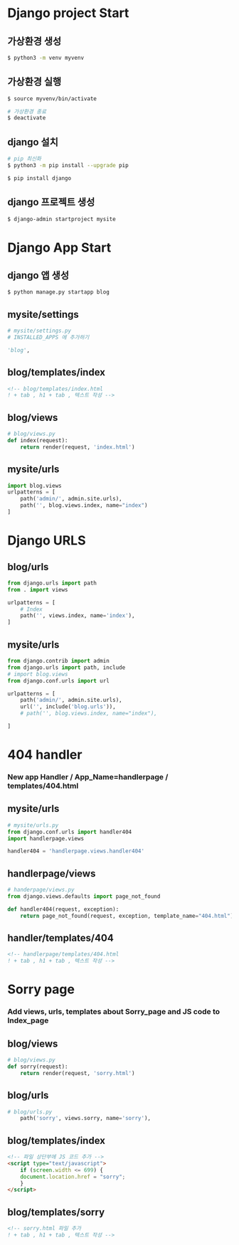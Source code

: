 
# Django project Start

## 가상환경 생성
``` bash
$ python3 -m venv myvenv
```

## 가상환경 실행
``` bash
$ source myvenv/bin/activate

# 가상환경 종료
$ deactivate
```

## django 설치
``` bash
# pip 최신화
$ python3 -m pip install --upgrade pip

$ pip install django

```

## django 프로젝트 생성
``` bash
$ django-admin startproject mysite 

```

# Django App Start

## django 앱 생성
``` bash
$ python manage.py startapp blog
```

## mysite/settings
``` python
# mysite/settings.py
# INSTALLED_APPS 에 추가하기

'blog',

```

## blog/templates/index
``` html
<!-- blog/templates/index.html
! + tab , h1 + tab , 텍스트 작성 -->
```

## blog/views
``` python
# blog/views.py
def index(request):
    return render(request, 'index.html')
```

## mysite/urls
``` python 
import blog.views
urlpatterns = [
    path('admin/', admin.site.urls),
    path('', blog.views.index, name="index")
]
```

# Django URLS 

## blog/urls
``` python
from django.urls import path
from . import views

urlpatterns = [
	# Index
    path('', views.index, name='index'),
]
```

## mysite/urls
``` python
from django.contrib import admin
from django.urls import path, include
# import blog.views
from django.conf.urls import url

urlpatterns = [
    path('admin/', admin.site.urls),
    url('', include('blog.urls')),
    # path('', blog.views.index, name="index"),

]
```

# 404 handler

### New app Handler / App_Name=handlerpage / templates/404.html

## mysite/urls
``` python
# mysite/urls.py
from django.conf.urls import handler404
import handlerpage.views

handler404 = 'handlerpage.views.handler404'

```

## handlerpage/views
``` python
# handerpage/views.py
from django.views.defaults import page_not_found

def handler404(request, exception):
    return page_not_found(request, exception, template_name="404.html")

```

## handler/templates/404
``` html
<!-- handlerpage/templates/404.html
! + tab , h1 + tab , 텍스트 작성 --> 
```

# Sorry page

### Add views, urls, templates about Sorry_page and JS code to Index_page

## blog/views
``` python
# blog/views.py
def sorry(request):
	return render(request, 'sorry.html')
```

## blog/urls
``` python
# blog/urls.py
	path('sorry', views.sorry, name='sorry'),
```

## blog/templates/index
``` html
<!-- 파일 상단부에 JS 코드 추가 -->
<script type="text/javascript">
    if (screen.width <= 699) {
    document.location.href = "sorry";
    }
</script>
```

## blog/templates/sorry
``` html
<!-- sorry.html 파일 추가 
! + tab , h1 + tab , 텍스트 작성 --> 
```
